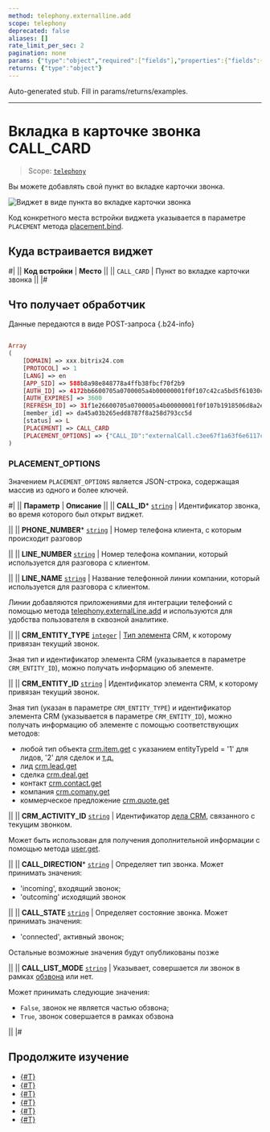 ```yaml
---
method: telephony.externalline.add
scope: telephony
deprecated: false
aliases: []
rate_limit_per_sec: 2
pagination: none
params: {"type":"object","required":["fields"],"properties":{"fields":{"type":"object"}}}
returns: {"type":"object"}
---
```


Auto-generated stub. Fill in params/returns/examples.

---

# Вкладка в карточке звонка CALL_CARD

> Scope: [`telephony`](../../scopes/permissions.md)

Вы можете добавлять свой пункт во вкладке карточки звонка.

![Виджет в виде пункта во вкладке карточки звонка](./_images/CALL_CARD.png "Виджет в виде пункта во вкладке карточки звонка")

Код конкретного места встройки виджета указывается в параметре `PLACEMENT` метода [placement.bind](../placement-bind.md).

## Куда встраивается виджет

#|
|| **Код встройки** | **Место** ||
|| `CALL_CARD` | Пункт во вкладке карточки звонка ||
|#

## Что получает обработчик

Данные передаются в виде POST-запроса {.b24-info}

```php

Array
(
    [DOMAIN] => xxx.bitrix24.com
    [PROTOCOL] => 1
    [LANG] => en
    [APP_SID] => 588b8a98e848778a4ffb38fbcf70f2b9
    [AUTH_ID] => 4172bb6600705a0700005a4b00000001f0f107c42ca5bd5f61030c5d9c3e4d60d11b5a
    [AUTH_EXPIRES] => 3600
    [REFRESH_ID] => 31f1e26600705a0700005a4b00000001f0f107b1918506d8a2ed9ecf76e8fdac962471
    [member_id] => da45a03b265edd8787f8a258d793cc5d
    [status] => L
    [PLACEMENT] => CALL_CARD
    [PLACEMENT_OPTIONS] => {"CALL_ID":"externalCall.c3ee67f1a63f6e6117c230ab59cc49ea.1723556778","PHONE_NUMBER":"555555","LINE_NUMBER":"","LINE_NAME":"","CRM_ENTITY_TYPE":"","CRM_ENTITY_ID":"0","CRM_ACTIVITY_ID":"undefined","CALL_DIRECTION":"incoming","CALL_STATE":"connected","CALL_LIST_MODE":"false"}
)

```





### PLACEMENT_OPTIONS

Значением `PLACEMENT_OPTIONS` является JSON-строка, содержащая массив из одного и более ключей.



#|
|| **Параметр** | **Описание** ||
|| **CALL_ID***
[`string`](../../data-types.md) | Идентификатор звонка, во время которого был открыт виджет.

||
|| **PHONE_NUMBER***
[`string`](../../data-types.md) | Номер телефона клиента, с которым происходит разговор

||
|| **LINE_NUMBER**
[`string`](../../data-types.md) | Номер телефона компании, который используется для разговора с клиентом.

||
|| **LINE_NAME**
[`string`](../../data-types.md) | Название телефонной линии компании, который используется для разговора с клиентом.

Линии добавляются приложениями для интеграции телефоний с помощью метода [telephony.externalLine.add](../../telephony/telephony-external-line-add.md) и используются для удобства пользователя в сквозной аналитике.

||
|| **CRM_ENTITY_TYPE**
[`integer`](../../data-types.md) | [Тип элемента](../../crm/data-types.html#object_type) CRM, к которому привязан текущий звонок.

Зная тип и идентификатор элемента CRM (указывается в параметре `CRM_ENTITY_ID`), можно получать информацию об элементе.

||
|| **CRM_ENTITY_ID**
[`string`](../../data-types.md) | Идентификатор элемента CRM, к которому привязан текущий звонок.

Зная тип (указан в параметре `CRM_ENTITY_TYPE`) и идентификатор элемента CRM (указывается в параметре `CRM_ENTITY_ID`), можно получать информацию об элементе с помощью соответствующих методов:

- любой тип объекта [crm.item.get](../../crm/universal/crm-item-get.md) с указанием entityTypeId = '1' для лидов, '2' для сделок и [т.д.](../../crm/data-types.md#object_type)
- лид [crm.lead.get](../../crm/leads/crm-lead-get.md)
- сделка [crm.deal.get](../../crm/deals/crm-deal-get.md)
- контакт [crm.contact.get](../../crm/contacts/crm-contact-get.md)
- компания [crm.comany.get](../../crm/companies/crm-company-get.md)
- коммерческое предложение [crm.quote.get](../../crm/quote/crm-quote-get.md)

||
|| **CRM_ACTIVITY_ID**
[`string`](../../data-types.md) | Идентификатор [дела CRM](../../crm/timeline/activities/index.md), связанного с текущим звонком.

Может быть использован для получения дополнительной информации с помощью метода [user.get](../../user/user-get.md).

||
|| **CALL_DIRECTION***
[`string`](../../data-types.md) | Определяет тип звонка. Может принимать значения:

- 'incoming', входящий звонок;
- 'outcoming' исходящий звонок

||
|| **CALL_STATE**
[`string`](../../data-types.md) | Определяет состояние звонка. Может принимать значения:

- 'connected', активный звонок;

Остальные возможные значения будут опубликованы позже

||
|| **CALL_LIST_MODE**
[`string`](../../data-types.md) | Указывает, совершается ли звонок в рамках [обзвона](https://helpdesk.bitrix24.ru/open/17520342/) или нет.

Может принимать следующие значения:

- `False`, звонок не является частью обзвона;
- `True`, звонок совершается в рамках обзвона

||
|#

## Продолжите изучение

- [{#T}](../placement-bind.md)
- [{#T}](../ui-interaction/index.md)
- [{#T}](../ui-interaction/crm-card.md)
- [{#T}](../../interactivity/index.md)
- [{#T}](../open-application.md)
- [{#T}](../open-path.md)

